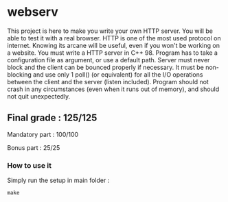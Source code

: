 # webserv
This project is here to make you write your own HTTP server. You will be able to test it with a real browser. HTTP is one of the most used protocol on internet. Knowing its arcane will be useful, even if you won't be working on a website. 
You must write a HTTP server in C++ 98. Program has to take a configuration file as argument, or use a default path. Server must never block and the client can be bounced properly if necessary. It must be non-blocking and use only 1 poll() (or equivalent) for all the I/O operations between the client and the server (listen included). Program should not crash in any circumstances (even when it runs out of memory), and should not quit unexpectedly.
<h2>Final grade : 125/125</h2>
<p>Mandatory part : 100/100</p>
<p>Bonus part : 25/25</p>
<h3>How to use it</h3>
<p>Simply run the setup in main folder :</p>
<pre>
<code>make</code>
</pre>

